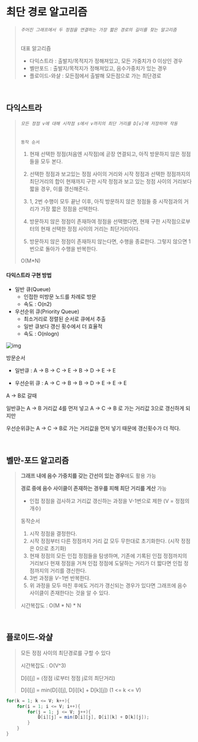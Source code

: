 # 최단 경로 알고리즘

> ###### `주어진 그래프에서 두 정점을 연결하는 가장 짧은 경로의 길이를 찾는 알고리즘`
>
> 대표 알고리즘
>
> - 다익스트라 : 출발지/목적지가 정해져있고, 모든 가중치가 0 이상인 경우
> - 벨만포드 : 출발지/목적지가 정해져있고, 음수가중치가 있는 경우
> - 플로이드-와샬 : 모든점에서 출발해 모든점으로 가는 최단경로

<br>

## 다익스트라

> ###### `모든 정점 v에 대해 시작점 s에서 v까지의 최단 거리를 D[v]에 저장하며 작동`
>
> `동작 순서`
>
> 1. 현재 선택한 정점(처음엔 시작점)에 곧장 연결되고, 아직 방문하지 않은 정점들을 모두 본다.
>
> 2. 선택한 정점과 보고있는 정점 사이의 거리와 시작 정점과 선택한 정점까지의 최단거리의 합이 현재까지 구한 시작 정점과 보고 있는 정점 사이의 거리보다 짧을 경우, 이를 갱신해준다.
>
> 3. 1, 2번 수행이 모두 끝난 이후, 아직 방문하지 않은 정점들 중 시작점과의 거리가 가장 짧은 정점을 선택한다.
>
> 4. 방문하지 않은 정점이 존재하여 정점을 선택했다면, 현재 구한 시작점으로부터의 현재 선택한 정점 사이의 거리는 최단거리이다.
>
> 5. 방문하지 않은 정점이 존재하지 않는다면, 수행을 종료한다. 그렇지 않으면 1번으로 돌아가 수행을 반복한다.
>
> O(M*N)

#### 다익스트라 구현 방법

- 일반 큐(Queue)
  - 인접한 미방문 노드를 차례로 방문
  - 속도 : O(n2)
- 우선순위 큐(Priority Queue)
  - 최소거리로 정렬된 순서로 큐에서 추출
  - 일반 큐보다 갱신 횟수에서 더 효율적
  - 속도 : O(nlogn)

![img](README.assets/스크린샷%2B2017-07-17%2B오전%2B12.49.43.png)

방문순서

- 일반큐         : A -> B -> C -> E -> B -> D -> E -> E

- 우선순위 큐 : A -> C -> B -> B -> D -> E -> E -> E

A -> B로 갈때

일반큐는 A -> B 거리값 4를 먼저 넣고 A -> C -> B 로 가는 거리값 3으로 갱신하게 되지만

우선순위큐는 A -> C -> B로 가는 거리값을 먼저 넣기 때문에 갱신횟수가 더 적다.

<br>

## 벨만-포드 알고리즘

> **그래프 내에 음수 가중치를 갖는 간선이 있는 경우**에도 활용 가능
>
> **경로 중에 음수 사이클이 존재하는 경우를 피해 최단 거리를 계산** 가능
>
> - 인접 정점을 검사하고 거리값 갱신하는 과정을 V-1번으로 제한 (V = 정점의 개수)
>
> 동작순서
>
> 1. 시작 정점을 결정한다.
> 2. 시작 정점부터 다른 정점까지 거리 값 모두 무한대로 초기화한다. (시작 정점은 0으로 초기화)
> 3. 현재 정점의 모든 인접 정점들을 탐생하며, 기존에 기록된 인접 정점까지의 거리보다 현재 정점을 거쳐 인접 정점에 도달하는 거리가 더 짧다면 인접 정점까지의 거리를 갱신한다.
> 4. 3번 과정을 *V*−1번 반복한다.
> 5. 위 과정을 모두 마친 후에도 거리가 갱신되는 경우가 있다면 그래프에 음수 사이클이 존재한다는 것을 알 수 있다.
>
> 시간복잡도 : O(M * N) * N

<br>

## 플로이드-와샬

> 모든 정점 사이의 최단경로를 구할 수 있다
>
> 시간복잡도 : O(V^3)
>
> D[i][j] = (정점 i로부터 정점 j로의 최단거리)
>
> D[i][j] = min(D[i][j], D[i][k] + D[k][j]) (1 <= k <= V)

```java
for(k = 1; k <= V; k++){
    for(i = 1; i <= V; i++){
        for(j = 1; j <= V; j++){
            D[i][j] = min(D[i][j], D[i][k] + D[k][j]);
        }
    }
}
```







